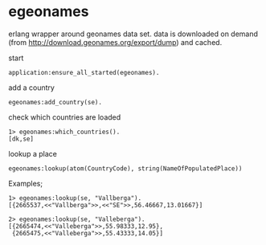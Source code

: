 egeonames
=========

erlang wrapper around geonames data set.
data is downloaded on demand (from http://download.geonames.org/export/dump)
and cached.

  start

    application:ensure_all_started(egeonames).

  add a country

    egeonames:add_country(se).

  check which countries are loaded

    1> egeonames:which_countries().
    [dk,se]

  lookup a place

    egeonames:lookup(atom(CountryCode), string(NameOfPopulatedPlace))

  Examples;

    1> egeonames:lookup(se, "Vallberga").
    [{2665537,<<"Vallberga">>,<<"SE">>,56.46667,13.01667}]

    2> egeonames:lookup(se, "Valleberga").
    [{2665474,<<"Valleberga">>,55.98333,12.95},
     {2665475,<<"Valleberga">>,55.43333,14.05}]
